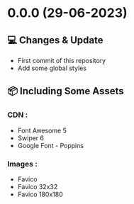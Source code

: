 # 0.0.0 (29-06-2023)

## 💻 Changes & Update

-   First commit of this repository
-   Add some global styles

## 📦 Including Some Assets

### CDN :

-   Font Awesome 5
-   Swiper 6
-   Google Font - Poppins

### Images :

-   Favico
-   Favico 32x32
-   Favico 180x180
